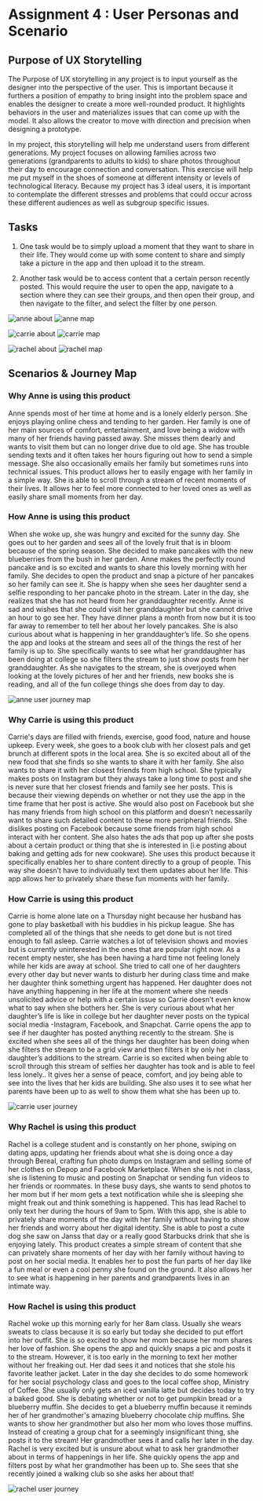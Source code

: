# Assignment 4 : User Personas and Scenario 

## Purpose of UX Storytelling 
The Purpose of UX storytelling in any project is to input yourself as the designer into the perspective of the user. 
This is important because it furthers a position of empathy to bring insight into the problem space and enables the designer 
to create a more well-rounded product. It highlights behaviors in the user and materializes issues that
can come up with the model. It also allows the creator to move with direction and precision when designing a prototype. 

In my project, this storytelling will help me understand users from different generations. My project focuses on allowing families across two generations (grandparents to adults to kids) to share photos throughout their day to encourage connection and conversation. This exercise will help me put myself in the shoes of someone at different intensity or levels of technological literacy. Because my project has 3 ideal users, it is important to contemplate the different stresses and problems that could occur across these different audiences as well as subgroup specific issues. 

## Tasks 

1) One task would be to simply upload a moment that they want to share in their life. They would come up with some content to share and simply take a picture in the app and then upload it to the stream. 

2) Another task would be to access content that a certain person recently posted. This would require the user to open the app, navigate to a section where they can see their groups, and then open their group, and then navigate to the filter, and select the filter by one person. 

 ![anne about](https://github.com/aliakoe1/DH110/blob/main/user%20scenarios/anneabout.png)
 ![anne map](https://github.com/aliakoe1/DH110/blob/main/user%20scenarios/annemap.png)
 
 ![carrie about](https://github.com/aliakoe1/DH110/blob/main/user%20scenarios/carrieabout.png) 
 ![carrie map](https://github.com/aliakoe1/DH110/blob/main/user%20scenarios/carriemap.png) 
 
 
 ![rachel about](https://github.com/aliakoe1/DH110/blob/main/user%20scenarios/rachelabout.png) 
 ![rachel map](https://github.com/aliakoe1/DH110/blob/main/user%20scenarios/rachelmap.png) 
 
 

## Scenarios & Journey Map 

### Why Anne is using this product 

Anne spends most of her time at home and is a lonely elderly person. She enjoys playing online chess and tending to her garden. Her family is one of her main sources of comfort, entertainment, and love being a widow with many of her friends having passed away. She misses them dearly and wants to visit them but can no longer drive due to old age. She has trouble sending texts and it often takes her hours figuring out how to send a simple message. She also occasionally emails her family but sometimes runs into technical issues. This product allows her to easily engage with her family in a simple way. She is able to scroll through a stream of recent moments of their lives. It allows her to feel more connected to her loved ones as well as easily share small moments from her day. 

### How Anne is using this product 

When she woke up, she was hungry and excited for the sunny day. She goes out to her garden and sees all of the lovely fruit that is in bloom because of the spring season. She decided to make pancakes with the new blueberries from the bush in her garden. Anne makes the perfectly round pancake and is so excited and wants to share this lovely morning with her family. She decides to open the product and snap a picture of her pancakes so her family can see it. She is happy when she sees her daughter send a selfie responding to her pancake photo in the stream. Later in the day, she realizes that she has not heard from her granddaughter recently. Anne is sad and wishes that she could visit her granddaughter but she cannot drive an hour to go see her. They have dinner plans a month from now but it is too far away to remember to tell her about her lovely pancakes. She is also curious about what is happening in her granddaughter’s life. So she opens the app and looks at the stream and sees all of the things the rest of her family is up to. She specifically wants to see what her granddaughter has been doing at college so she filters the stream to just show posts from her granddaughter. As she navigates to the stream, she is overjoyed when looking at the lovely pictures of her and her friends, new books she is reading, and all of the fun college things she does from day to day. 


![anne user journey map](https://github.com/aliakoe1/DH110/blob/main/user%20scenarios/annejourney.png)

### Why Carrie is using this product 

Carrie's days are filled with friends, exercise, good food, nature and house upkeep. Every week, she goes to a book club with her closest pals and get brunch at different spots in the local area. She is so excited about all of the new food that she finds so she wants to share it with her family. She also wants to share it with her closest friends from high school. She typically makes posts on Instagram but they always take a long time to post and she is never sure that her closest friends and family see her posts. This is because their viewing depends on whether or not they use the app in the time frame that her post is active. She would also post on Facebook but she has many friends from high school on this platform and doesn’t necessarily want to share such detailed content to these more peripheral friends. She dislikes posting on Facebook because some friends from high school interact with her content. She also hates the ads that pop up after she posts about a certain product or thing that she is interested in (i.e posting about baking and getting ads for new cookware). She uses this product because it specifically enables her to share content directly to a group of people. This way she doesn’t have to individually text them updates about her life. This app allows her to privately share these fun moments with her family. 

### How Carrie is using this product 

Carrie is home alone late on a Thursday night because her husband has gone to play basketball with his buddies in his pickup league. She has completed all of the things that she needs to get done but is not tired enough to fall asleep. Carrie watches a lot of television shows and movies but is currently uninterested in the ones that are popular right now. As a recent empty nester, she has been having a hard time not feeling lonely while her kids are away at school. She tried to call one of her daughters every other day but never wants to disturb her during class time and make her daughter think something urgent has happened. Her daughter does not have anything happening in her life at the moment where she needs unsolicited advice or help with a certain issue so Carrie doesn’t even know what to say when she bothers her. She is very curious about what her daughter’s life is like in college but her daughter never posts on the typical social media -Instagram, Facebook, and Snapchat. Carrie opens the app to see if her daughter has posted anything recently to the stream. She is excited when she sees all of the things her daughter has been doing when she filters the stream to be a grid view and then filters it by only her daughter’s additions to the stream. Carrie is so excited when being able to scroll through this stream of selfies her daughter has took and is able to feel less lonely.. It gives her a sense of peace, comfort, and joy being able to see into the lives that her kids are building. She also uses it to see what her parents have been up to as well to show them what she has been up to. 

![carrie user journey](https://github.com/aliakoe1/DH110/blob/main/user%20scenarios/carriejourney.png)


### Why Rachel is using this product 

Rachel is a college student and is constantly on her phone, swiping on dating apps, updating her friends about what she is doing once a day through Bereal, crafting fun photo dumps on Instagram and selling some of her clothes on Depop and Facebook Marketplace. When she is not in class, she is listening to music and posting on Snapchat or sending fun videos to her friends or roommates. In these busy days, she wants to send photos to her mom but if her mom gets a text notification while she is sleeping she might freak out and think something is happened. This has lead Rachel to only text her during the hours of 9am to 5pm. With this app, she is able to privately share moments of the day with her family without having to show her friends and worry about her digital identity. She is able to post a cute dog she saw on Janss that day or a really good Starbucks drink that she is enjoying lately. This product creates a simple stream of content that she can privately share moments of her day with her family without having to post on her social media. It enables her to post the fun parts of her day like a fun meal or even a cool penny she found on the ground. It also allows her to see what is happening in her parents and grandparents lives in an intimate way. 
 

### How Rachel is using this product 

Rachel woke up this morning early for her 8am class. Usually she wears sweats to class because it is so early but today she decided to put effort into her outfit. She is so excited to show her mom because her mom shares her love of fashion. She opens the app and quickly snaps a pic and posts it to the stream. However, it is too early in the morning to text her mother without her freaking out. Her dad sees it and notices that she stole his favorite leather jacket.  Later in the day she decides to do some homework for her social psychology class and goes to the local coffee shop, Ministry of Coffee. She usually only gets an iced vanilla latte but decides today to try a baked good. She is debating whether or not to get pumpkin bread or a blueberry muffin. She decides to get a blueberry muffin because it reminds her of her grandmother's amazing blueberry chocolate chip muffins. She wants to show her grandmother but also her mom who loves those muffins. Instead of creating a group chat for a seemingly insignificant thing, she posts it to the stream! Her grandmother sees it and calls her later in the day. Rachel is very excited but is unsure about what to ask her grandmother about in terms of happenings in her life. She quickly opens the app and filters post by what her grandmother has been up to. She sees that she recently joined a walking club so she asks her about that!


![rachel user journey](https://github.com/aliakoe1/DH110/blob/main/user%20scenarios/racheljourney.png)
